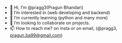 - 👋 Hi, I’m @pragg3(Pragun Bhandari)
- 👀 I’m interested in (web developing and backend)
- 🌱 I’m currently learning (python and many more)
- 💞️ I’m looking to collaborate on projects.
- 📫 How to reach me? on insta or on email, (@pragg3, pragun.ba99@gmail.com)  

<!---
pragg3/pragg3 is a ✨ special ✨ repository because its `README.md` (this file) appears on your GitHub profile.
You can click the Preview link to take a look at your changes.
--->

